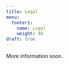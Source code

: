 ```yaml
---
title: Legal
menu:
  footer1:
    name: Legal
    weight: 40
draft: true
---
```


More information soon.
